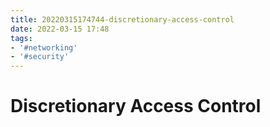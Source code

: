 ```yaml
---
title: 20220315174744-discretionary-access-control
date: 2022-03-15 17:48
tags:
- '#networking'
- '#security'
---
```


# Discretionary Access Control

